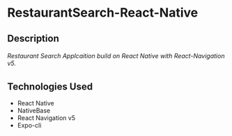 # RestaurantSearch-React-Native

## Description
###### Restaurant Search Applcaition build on React Native with React-Navigation v5.

## Technologies Used

- React Native
- NativeBase
- React Navigation v5
- Expo-cli
